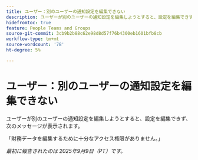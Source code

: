```yaml
---
title: ユーザー：別のユーザーの通知設定を編集できない
description: ユーザーが別のユーザーの通知設定を編集しようとすると、設定を編集できず、エラーメッセージが表示されます。
hidefromtoc: true
feature: People Teams and Groups
source-git-commit: 3cb9b2b88c62e98d8d57f76b4300eb1601bfb8cb
workflow-type: tm+mt
source-wordcount: '78'
ht-degree: 5%

---
```



# ユーザー：別のユーザーの通知設定を編集できない

ユーザーが別のユーザーの通知設定を編集しようとすると、設定を編集できず、次のメッセージが表示されます。

「財務データを編集するために十分なアクセス権限がありません。」

_最初に報告されたのは 2025年9月9日（PT）です。_
